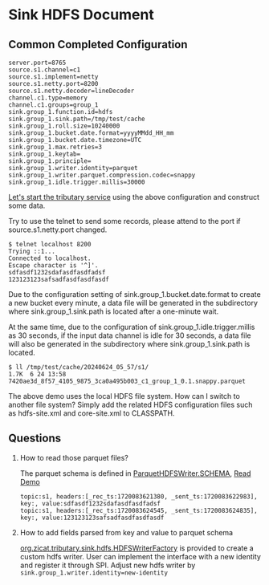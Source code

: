 # Sink HDFS Document

## Common Completed Configuration

```properties
server.port=8765
source.s1.channel=c1
source.s1.implement=netty
source.s1.netty.port=8200
source.s1.netty.decoder=lineDecoder
channel.c1.type=memory
channel.c1.groups=group_1
sink.group_1.function.id=hdfs
sink.group_1.sink.path=/tmp/test/cache
sink.group_1.roll.size=10240000
sink.group_1.bucket.date.format=yyyyMMdd_HH_mm
sink.group_1.bucket.date.timezone=UTC
sink.group_1.max.retries=3
sink.group_1.keytab=
sink.group_1.principle=
sink.group_1.writer.identity=parquet
sink.group_1.writer.parquet.compression.codec=snappy
sink.group_1.idle.trigger.millis=30000
```

[Let's start the tributary service](../../doc/user_guide.md) using the above configuration and
construct some data.

Try to use the telnet to send some records, please attend to the port if source.s1.netty.port
changed.

```shell
$ telnet localhost 8200
Trying ::1...
Connected to localhost.
Escape character is '^]'.
sdfasdf1232sdafasdfasdfadsf
123123123safsadfasdfasdfasdf
```

Due to the configuration setting of sink.group_1.bucket.date.format to create a new bucket every
minute, a data file will be generated in the subdirectory where sink.group_1.sink.path is located
after a one-minute wait.

At the same time, due to the configuration of sink.group_1.idle.trigger.millis as 30 seconds, if the
input data channel is idle for 30 seconds, a data file will also be generated in the subdirectory
where sink.group_1.sink.path is located.

```shell
$ ll /tmp/test/cache/20240624_05_57/s1/
1.7K  6 24 13:58 7420ae3d_8f57_4105_9875_3ca0a495b003_c1_group_1_0.1.snappy.parquet
```

The above demo uses the local HDFS file system. How can I switch to another file system? Simply add
the related HDFS configuration files such as hdfs-site.xml and core-site.xml to CLASSPATH.

## Questions

1. How to read those parquet files?

   The parquet schema is defined
   in [ParquetHDFSWriter.SCHEMA](src/main/java/org/zicat/tributary/sink/hdfs/ParquetHDFSWriter.java), [Read Demo](../../sample-code/src/main/java/org/zicat/tributary/demo/sink/HDFSSinkParquetReader.java)

   ```text
   topic:s1, headers:[_rec_ts:1720083621380, _sent_ts:1720083622983], key:, value:sdfasdf1232sdafasdfasdfadsf
   topic:s1, headers:[_rec_ts:1720083624545, _sent_ts:1720083624835], key:, value:123123123safsadfasdfasdfasdf
   ```

2. How to add fields parsed from key and value to parquet schema

   [org.zicat.tributary.sink.hdfs.HDFSWriterFactory](src/main/java/org/zicat/tributary/sink/hdfs/HDFSWriterFactory.java)
   is provided to create a custom hdfs writer. User can implement the interface with a new identity
   and register it through SPI. Adjust new hdfs writer by
   `sink.group_1.writer.identity=new-identity`
  
   
